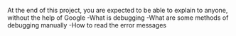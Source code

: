 At the end of this project, you are expected to be able to explain to anyone, without the help of Google
-What is debugging
-What are some methods of debugging manually
-How to read the error messages
